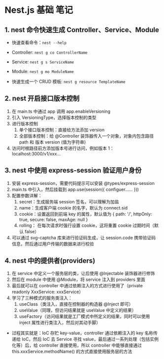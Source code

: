 # Nest.js 基础 笔记

## 1. nest 命令快速生成 Controller、Service、Module

- 快速查看命令：`nest --help`
- Controller: `nest g co ControllerName`
- Service: `nest g s ServiceName`
- Module: `nest g mo ModuleName`

- 快速生成一个 CRUD 模板: `nest g resource TemplateName`

## 2. nest 开启接口版本控制

1. 在 main.ts 中通过 app 调用 app.enableVersioning
2. 引入 VersioningType，选择版本控制的类型
3. 进行版本控制
   1. 单个接口版本控制：直接给方法添加 version
   2. 全部版本控制：给 @Controller 装饰器传入一个对象，对象内包含路径 path 和 版本 version (值为字符串)
4. 访问时根路径前方添加版本号进行访问，例如版本 1：localhost:3000/v1/xxx...

## 3. nest 中使用 express-session 验证用户身份

1. 安装 express-session，需要代码提示可以安装 @types/express-session
2. main.ts 中引入，然后挂载到 app.use(session({ configuer...... }))
3. 配置参数详解：
   1. secret：生成服务端 session 签名，可以理解为加盐
   2. name：生成客户端 cookie 的名字，默认为 connect.sid
   3. cookie：设置返回到前端 key 的属性，默认值为 { path: '/', httpOnly: true, secure: false, maxAge: null }
   4. rolling： 在每次请求时强行设置 cookie，这将重置 cookie 过期时间（默认 false）
4. 可以通过 svg-captcha 库来进行验证码生成，让 session.code 携带验证码信息，然后通过用户传输的数据来进行校验

## 4. nest 中的提供者(providers)

1. 在 service 中定义一个服务层的类，让后使用 @Injectable 装饰器进行修饰
2. 然后在 module 中使用 @Module，将 service 注入到 providers 里面
3. 最后就可以在 controller 中通过依赖注入的方式进行使用了（private readonly XxxService: xxxService）
4. 学习了三种模式的服务类注入：
   1. useClass（类注入，直接在控制器的构造器 @Inject 即可）
   2. useValue（同理，但访问结果就是 useValue 中定义的结果）
   3. useFactory（访问结果就是工厂模式中所定义的结果，同时可以使用 inject 属性进行类注入，然后对其动手脚）

- 过程其实就是：IoC 存贮 key-value，controller 通过依赖注入的 key 名称传递给 IoC，然后 IoC 去 Service 寻找 value，最后通过一系列处理（包括实例化等）后，给 controller 直接使用，所以 controller 中能够直接通过 this.xxxService.methodName() 的方式直接使用服务层的方法
